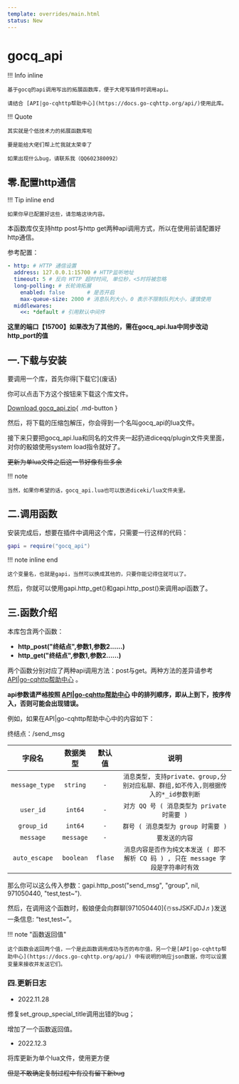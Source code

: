 ```yaml
---
template: overrides/main.html
status: New
---
```

# gocq_api

!!! Info inline

    基于gocq的api调用写出的拓展函数库，便于大佬写插件时调用api。
    
    请结合 [API|go-cqhttp帮助中心](https://docs.go-cqhttp.org/api/)使用此库。

!!! Quote

    其实就是个低技术力的拓展函数库啦
    
    要是能给大佬们帮上忙我就太荣幸了
    
    如果出现什么bug，请联系我（QQ602380092）


## 零.配置http通信

!!! Tip inline end

    如果你早已配置好这些，请忽略这块内容。
    

本函数库仅支持http post与http get两种api调用方式，所以在使用前请配置好http通信。
    
参考配置：
    
```yaml
- http: # HTTP 通信设置
  address: 127.0.0.1:15700 # HTTP监听地址
  timeout: 5 # 反向 HTTP 超时时间, 单位秒，<5时将被忽略
  long-polling: # 长轮询拓展
    enabled: false       # 是否开启
    max-queue-size: 2000 # 消息队列大小，0 表示不限制队列大小，谨慎使用
  middlewares:
    <<: *default # 引用默认中间件
```
**这里的端口【15700】如果改为了其他的，需在gocq_api.lua中同步改动http_port的值**

## 一.下载与安装

要调用一个库，首先你得[下载它]{废话}

你可以点击下方这个按钮来下载这个库文件。

[Download gocq_api.zip](https://ssjskfjdj.netlify.app/download/scripts/gocq_api.zip){ .md-button }

然后，将下载的压缩包解压，你会得到一个名叫gocq_api的lua文件。

接下来只要把gocq_api.lua和同名的文件夹一起扔进diceqq/plugin文件夹里面，对你的骰娘使用system load指令就好了。

~~更新为单lua文件之后这一节好像有些多余~~

!!! note 

    当然，如果你希望的话，gocq_api.lua也可以放进diceki/lua文件夹里。

## 二.调用函数

安装完成后，想要在插件中调用这个库，只需要一行这样的代码：

```lua
gapi = require("gocq_api")
```

!!! note inline end

    这个变量名，也就是gapi，当然可以换成其他的，只要你能记得住就可以了。

然后，你就可以使用gapi.http_get()和gapi.http_post()来调用api函数了。

## 三.函数介绍

本库包含两个函数：

- **http_post("终结点",参数1,参数2......)**
- **http_get("终结点",参数1,参数2......)**

两个函数分别对应了两种api调用方法：post与get。两种方法的差异请参考 [API|go-cqhttp帮助中心](https://docs.go-cqhttp.org/api/) 。

**api参数请严格按照 [API|go-cqhttp帮助中心](https://docs.go-cqhttp.org/api/) 中的排列顺序，即从上到下，按序传入，否则可能会出现错误。**

例如，如果在API|go-cqhttp帮助中心中的内容如下：


终结点：/send_msg



| 字段名         | 数据类型| 默认值  | 说明                                                                             |
| :------------: | :-----: | :-----: | :------------------------------------------------------------------------------: |
| `message_type` | `string`| `-`     |`消息类型, 支持private、group,分别对应私聊、群组,如不传入,则根据传入的*_id参数判断` |
| `user_id`      | `int64` | `-`     |`对方 QQ 号 ( 消息类型为 private 时需要 )`                                         |
| `group_id`     | `int64` | `-`     |`群号 ( 消息类型为 group 时需要 )`                                                 |
| `message`      |`message`| `-`     |`要发送的内容`                                                                     |
| `auto_escape`  |`boolean`| `flase` |`消息内容是否作为纯文本发送 ( 即不解析 CQ 码 ) , 只在 message 字段是字符串时有效`   |



那么你可以这么传入参数：gapi.http_post("send_msg", "group", nil, 971050440, "test,test~").

然后，在调用这个函数时，骰娘便会向群聊[971050440]{☃️ssJSKFJDJ♬}发送一条信息: “test,test~”。

!!! note "函数返回值"

    这个函数会返回两个值，一个是此函数调用成功与否的布尔值，另一个是[API|go-cqhttp帮助中心](https://docs.go-cqhttp.org/api/) 中有说明的响应json数据，你可以设置变量来接收并发送它们。

### 四.更新日志

- 2022.11.28

修复set_group_special_title调用出错的bug；

增加了一个函数返回值。

- 2022.12.3

将库更新为单个lua文件，使用更方便

~~但是不敢确定复制过程中有没有留下新bug~~
